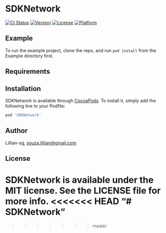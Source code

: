 # SDKNetwork

[![CI Status](https://img.shields.io/travis/Lillian-sg/SDKNetwork.svg?style=flat)](https://travis-ci.org/Lillian-sg/SDKNetwork)
[![Version](https://img.shields.io/cocoapods/v/SDKNetwork.svg?style=flat)](https://cocoapods.org/pods/SDKNetwork)
[![License](https://img.shields.io/cocoapods/l/SDKNetwork.svg?style=flat)](https://cocoapods.org/pods/SDKNetwork)
[![Platform](https://img.shields.io/cocoapods/p/SDKNetwork.svg?style=flat)](https://cocoapods.org/pods/SDKNetwork)

## Example

To run the example project, clone the repo, and run `pod install` from the Example directory first.

## Requirements

## Installation

SDKNetwork is available through [CocoaPods](https://cocoapods.org). To install
it, simply add the following line to your Podfile:

```ruby
pod 'SDKNetwork'
```

## Author

Lillian-sg, souza.lillian@gmail.com

## License

SDKNetwork is available under the MIT license. See the LICENSE file for more info.
<<<<<<< HEAD
“# SDKNetwork”
=======
>>>>>>> master
